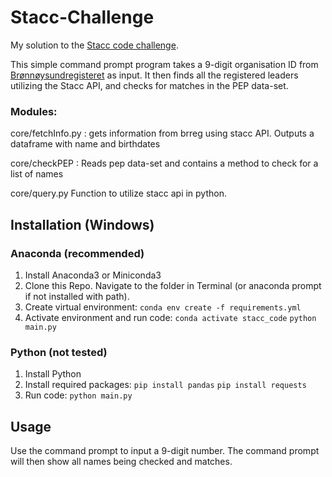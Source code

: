 # Stacc-Challenge
 
My solution to the [Stacc code challenge](https://github.com/stacc/stacc-code-challenge-public).

This simple command prompt program takes a 9-digit organisation ID from [Brønnøysundregisteret](https://www.brreg.no/registersok/) as input.
It then finds all the registered leaders utilizing the Stacc API, and checks for matches in the PEP data-set.

### Modules:
core/fetchInfo.py :
gets information from brreg using stacc API. Outputs a dataframe with name and birthdates

core/checkPEP :
Reads pep data-set and contains a method to check for a list of names

core/query.py
Function to utilize stacc api in python.


## Installation (Windows)
### Anaconda (recommended)
1) Install Anaconda3 or Miniconda3
2) Clone this Repo. Navigate to the folder in Terminal (or anaconda prompt if not installed with path).
3) Create virtual environment:
 `conda env create -f requirements.yml`
4) Activate environment and run code:
 `conda activate stacc_code`
 `python main.py`

### Python (not tested)
1) Install Python
2) Install required packages:
 `pip install pandas`
 `pip install requests`
3) Run code:
   `python main.py`

## Usage
Use the command prompt to input a 9-digit number. The command prompt will then show all names being checked and matches.



